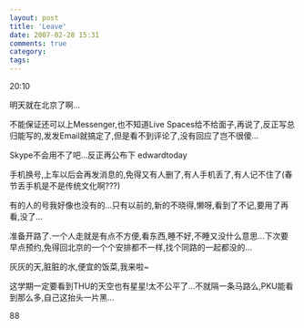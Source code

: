 ```yaml
---
layout: post
title: 'Leave'
date: 2007-02-28 15:31
comments: true
category: 
tags:
---
```

    

20:10

明天就在北京了啊...

不能保证还可以上Messenger,也不知道Live Spaces给不给面子,再说了,反正写总归能写的,发发Email就搞定了,但是看不到评论了,没有回应了岂不很傻...

Skype不会用不了吧...反正再公布下 edwardtoday

手机换号,上车以后会再发消息的,免得又有人删了,有人手机丢了,有人记不住了(春节丢手机是不是传统文化啊???)

有的人的号我好像也没有的...只有以前的,新的不晓得,懒呀,看到了不记,要用了再看,没了...

准备开路了.一个人走就是有点不方便,看东西,睡不好,不睡又没什么意思...下次要早点预约,免得回北京的一个个安排都不一样,找个同路的一起都没的...

灰灰的天,脏脏的水,便宜的饭菜,我来啦~

这学期一定要看到THU的天空也有星星!太不公平了...不就隔一条马路么,PKU能看到那么多,自己这抬头一片黑...

88
